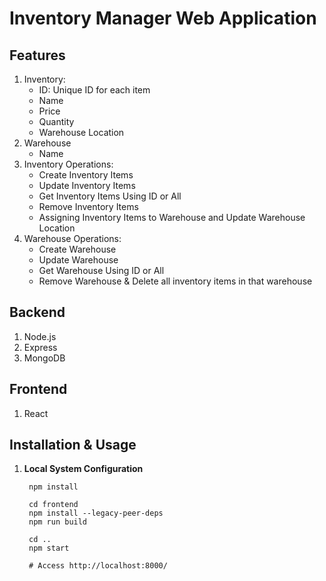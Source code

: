 # Inventory Manager Web Application

## Features
1. Inventory:
   * ID: Unique ID for each item
   *  Name
   *  Price
   *  Quantity
   *  Warehouse Location
2. Warehouse
   * Name
3. Inventory Operations:
   * Create Inventory Items
   * Update Inventory Items
   * Get Inventory Items Using ID or All
   * Remove Inventory Items
   * Assigning Inventory Items to Warehouse and Update Warehouse Location
4. Warehouse Operations:
   * Create Warehouse
   * Update Warehouse
   * Get Warehouse Using ID or All
   * Remove Warehouse & Delete all inventory items in that warehouse

## Backend
1. Node.js
2. Express
3. MongoDB

## Frontend
1. React

## Installation & Usage
1. <b>Local System Configuration</b>
   ```
    npm install

    cd frontend
    npm install --legacy-peer-deps
    npm run build

    cd ..
    npm start

    # Access http://localhost:8000/
   ```

